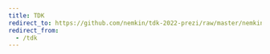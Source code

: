 ```yaml
---
title: TDK
redirect_to: https://github.com/nemkin/tdk-2022-prezi/raw/master/nemkin_m8gxss_memoriafelhasznalas_optimalizalasa.pdf
redirect_from:
  - /tdk
---
```

